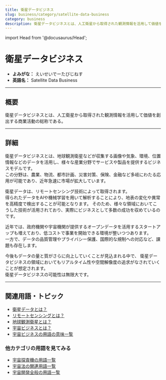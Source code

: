 ```yaml
---
title: 衛星データビジネス
slug: business/category/satellite-data-business
category: business
description: 衛星データビジネスとは、人工衛星から取得された観測情報を活用して価値を創出する商業活動の総称である。
---
```


import Head from '@docusaurus/Head';

<Head>
  <script type="application/ld+json">
    {`{
      "@context": "https://schema.org",
      "@type": "DefinedTerm",
      "name": "衛星データビジネス",
      "inDefinedTermSet": "https://www.space-portal.org",
      "termCode": "business/category/satellite-data-business",
      "description": "衛星データビジネスとは、人工衛星から取得された観測情報を活用して価値を創出する商業活動の総称である。",
      "url": "https://www.space-portal.org/docs/business/category/satellite-data-business"
    }`}
  </script>
</Head>

# 衛星データビジネス

- **よみがな：** えいせいでーたびじねす  
- **英語名：** Satellite Data Business  

---

## 概要

衛星データビジネスとは、人工衛星から取得された観測情報を活用して価値を創出する商業活動の総称である。

---

## 詳細

衛星データビジネスとは、地球観測衛星などが収集する画像や気象、環境、位置情報などのデータを活用し、様々な産業分野でサービスや製品を提供するビジネスモデルです。  
この分野は、農業、物流、都市計画、災害対策、保険、金融など多岐にわたる応用が可能であり、近年急速に市場が拡大しています。  

衛星データは、リモートセンシング技術によって取得されます。  
得られたデータをAIや機械学習を用いて解析することにより、地表の変化や異常を高精度で検出することが可能となります。
そのため、様々な領域においてこうした技術が活用されており、実際にビジネスとして多数の成功を収めているのです。  

近年では、政府機関や宇宙機関が提供するオープンデータを活用するスタートアップも増えており、低コストで事業を開始できる環境が整いつつあります。  
一方で、データの品質管理やプライバシー保護、国際的な規制への対応など、課題も存在します。  

今後もデータの量と質がさらに向上していくことが見込まれる中で、
衛星データビジネスの領域においてもリアルタイム性や空間解像度の追求がなされていくことが想定されます。  
衛星データビジネスの可能性は無限大です。  

---

## 関連用語・トピック

- [衛星データとは？](docs/satellite/system/satellite-data)
- [リモートセンシングとは？](docs/satellite/system/remote-sensing)
- [地球観測衛星とは？](docs/satellite/type/earth-observation-sat)
- [宇宙ビジネスとは？](docs/business/space-business)
- [宇宙ビジネスの用語の意味一覧](docs/category/business)

### 他カテゴリの用語を見てみる

- [宇宙探査機の用語一覧](docs/category/explorer)
- [宇宙法の関連用語一覧](docs/category/policy)
- [宇宙開発全般の用語一覧](docs/category/glossary)

